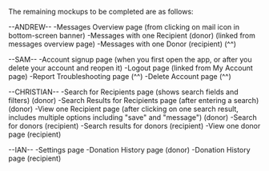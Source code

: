 The remaining mockups to be completed are as follows:

--ANDREW--
  -Messages Overview page (from clicking on mail icon in bottom-screen banner)
  -Messages with one Recipient (donor) (linked from messages overview page)
  -Messages with one Donor (recipient) (^^)
  

--SAM--
  -Account signup page (when you first open the app, or after you delete your account and reopen it)
  -Logout page (linked from My Account page) 
  -Report Troubleshooting page (^^)
  -Delete Account page (^^)

--CHRISTIAN--
  -Search for Recipients page (shows search fields and filters) (donor)
  -Search Results for Recipients page (after entering a search) (donor)
  -View one Recipient page (after clicking on one search result, includes multiple options including "save" and "message") (donor)
  -Search for donors (recipient)
  -Search results for donors (recipient)
  -View one donor page (recipient)
  

--IAN--
  -Settings page
  -Donation History page (donor)
  -Donation History page (recipient)
